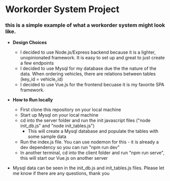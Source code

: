 # Workorder System Project

### this is a simple example of what a workorder system might look like.

* **Design Choices**
    * I decided to use Node.js/Express backend because it is a lighter, unopinionated framework. It is easy to set up and great to just create a few endpoints
    * I decided to use Mysql for my database due the the nature of the data. When ordering vehicles, there are relations between tables (key_id = vehicle_id)
    * I decided to use Vue.js for the frontend becuase it is my favorite SPA framework. 

* **How to Run locally**
    * First clone this repository on your local machine
    * Start up Mysql on your local machine
    * cd into the server folder and run the init javascript files ("node init_db.js" and "node init_tables.js")
        * This will create a Mysql database and populate the tables with some sample data
    * Run the index.js file. You can use nodemon for this - it is already a dev dependency so you can run "npm run dev"
    * In another terminal, cd into the client folder and run "npm run serve", this will start our Vue.js on another server

* Mysql data can be seen in the init_db.js and init_tables.js files. Please let me know if there are any questions, thank you